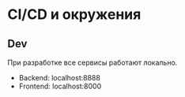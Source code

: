 # CI/CD и окружения

## Dev

При разработке все сервисы работают локально.

- Backend: localhost:8888
- Frontend: localhost:8000
